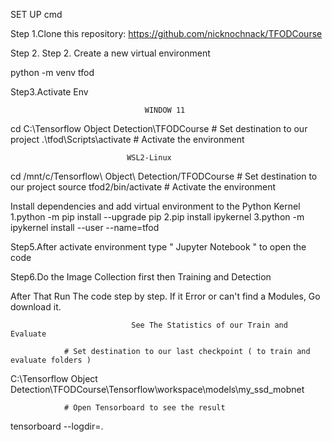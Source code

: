 SET UP cmd 

Step 1.Clone this repository: https://github.com/nicknochnack/TFODCourse

Step 2. Step 2. Create a new virtual environment

python -m venv tfod
            
Step3.Activate Env

                                  WINDOW 11

cd C:\Tensorflow Object Detection\TFODCourse    # Set destination to our project
.\tfod\Scripts\activate       # Activate the environment


                              WSL2-Linux

cd /mnt/c/Tensorflow\ Object\ Detection/TFODCourse      # Set destination to our project
source tfod2/bin/activate      # Activate the environment

Install dependencies and add virtual environment to the Python Kernel
1.python -m pip install --upgrade pip
2.pip install ipykernel
3.python -m ipykernel install --user --name=tfod


Step5.After activate environment  type " Jupyter Notebook " to open the code

Step6.Do the Image Collection first then Training and Detection

After That Run The code step by step. If it Error or can't find a Modules, Go download it.

                               See The Statistics of our Train and Evaluate

                # Set destination to our last checkpoint ( to train and evaluate folders )
C:\Tensorflow Object Detection\TFODCourse\Tensorflow\workspace\models\my_ssd_mobnet

                # Open Tensorboard to see the result
tensorboard --logdir=.                                                                                                           
